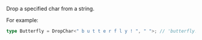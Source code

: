 Drop a specified char from a string.

For example:

```typescript
type Butterfly = DropChar<" b u t t e r f l y ! ", " ">; // 'butterfly!'
```
